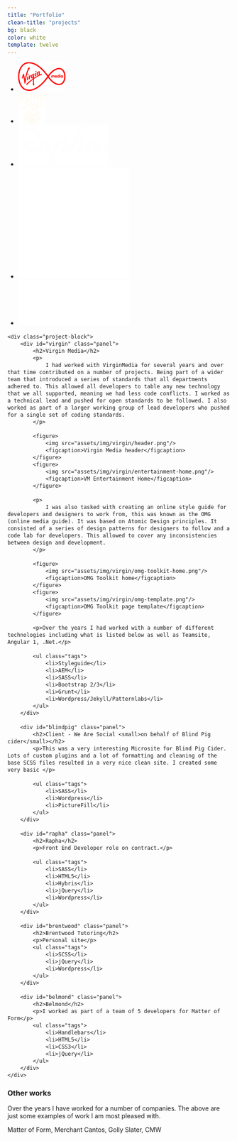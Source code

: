 ```yaml
---
title: "Portfolio"
clean-title: "projects"
bg: black
color: white
template: twelve
---
```


<div class="{{ page.clean-title }}">
    <ul>
        <li><a href="#vm" data-target="virgin" class="expand"><img src="assets/img/logos/virginmedia-logo.png" alt="Virgin Media"/></a></li>
        <li><a href="#bp" data-target="blindpig" class="expand"><img src="assets/img/logos/blind-pig-logo.png" alt="Blindpig Cider"/></a></li>
        <li><a href="#ra" data-target="rapha" class="expand"><img src="assets/img/logos/rapha.svg" alt="Rapha"/></a></li>
        <li><a href="#bt" data-target="brentwood" class="expand"><img src="assets/img/logos/ar-tutoring-logo.png" alt="ARTuition"/></a></li>
        <li><a href="#bel" data-target="belmond" class="expand"><img src="assets/img/logos/belmond-logo.svg" alt="Belmond"/></a></li>
    </ul>

    <div class="project-block">
        <div id="virgin" class="panel">
            <h2>Virgin Media</h2>
            <p>
                I had worked with VirginMedia for several years and over that time contributed on a number of projects. Being part of a wider team that introduced a series of standards that all departments adhered to. This allowed all developers to table any new technology that we all supported, meaning we had less code conflicts. I worked as a technical lead and pushed for open standards to be followed. I also worked as part of a larger working group of lead developers who pushed for a single set of coding standards.
            </p>

            <figure>
                <img src="assets/img/virgin/header.png"/>
                <figcaption>Virgin Media header</figcaption>
            </figure>
            <figure>
                <img src="assets/img/virgin/entertainment-home.png"/>
                <figcaption>VM Entertainment Home</figcaption>
            </figure>

            <p>
                I was also tasked with creating an online style guide for developers and designers to work from, this was known as the OMG (online media guide). It was based on Atomic Design principles. It consisted of a series of design patterns for designers to follow and a code lab for developers. This allowed to cover any inconsistencies between design and development.
            </p>

            <figure>
                <img src="assets/img/virgin/omg-toolkit-home.png"/>
                <figcaption>OMG Toolkit home</figcaption>
            </figure>
            <figure>
                <img src="assets/img/virgin/omg-template.png"/>
                <figcaption>OMG Toolkit page template</figcaption>
            </figure>

            <p>Over the years I had worked with a number of different technologies including what is listed below as well as Teamsite, Angular 1, .Net.</p>

            <ul class="tags">
                <li>Styleguide</li>
                <li>AEM</li>
                <li>SASS</li>
                <li>Bootstrap 2/3</li>
                <li>Grunt</li>
                <li>Wordpress/Jekyll/Patternlabs</li>
            </ul>
        </div>

        <div id="blindpig" class="panel">
            <h2>Client - We Are Social <small>on behalf of Blind Pig cider</small></h2>
            <p>This was a very interesting Microsite for Blind Pig Cider. Lots of custom plugins and a lot of formatting and cleaning of the base SCSS files resulted in a very nice clean site. I created some very basic </p>

            <ul class="tags">
                <li>SASS</li>
                <li>Wordpress</li>
                <li>PictureFill</li>
            </ul>
        </div>

        <div id="rapha" class="panel">
            <h2>Rapha</h2>
            <p>Front End Developer role on contract.</p>

            <ul class="tags">
                <li>SASS</li>
                <li>HTML5</li>
                <li>Hybris</li>
                <li>jQuery</li>
                <li>Wordpress</li>
            </ul>
        </div>

		<div id="brentwood" class="panel">
			<h2>Brentwood Tutoring</h2>
			<p>Personal site</p>
			<ul class="tags">
				<li>SCSS</li>
				<li>jQuery</li>
				<li>Wordpress</li>
			</ul>
		</div>

		<div id="belmond" class="panel">
			<h2>Belmond</h2>
			<p>I worked as part of a team of 5 developers for Matter of Form</p>
			<ul class="tags">
				<li>Handlebars</li>
				<li>HTML5</li>
				<li>CSS3</li>
				<li>jQuery</li>
			</ul>
		</div>
    </div>
</div>


<h3>Other works</h3>
<p>Over the years I have worked for a number of companies. The above are just some examples of work I am most pleased with.</p>
<p>Matter of Form, Merchant Cantos, Golly Slater, CMW</p>
